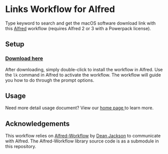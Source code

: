 Links Workflow for Alfred
==========================

Type keyword to search and get the macOS software download link with this [Alfred](http://www.alfredapp.com/) workflow (requires Alfred 2 or 3 with a Powerpack license). 

Setup
-----

### [Download here](https://github.com/tickstep/alfred-links-workflow/releases/download/0.1.5/links.alfredworkflow)

After downloading, simply double-click to install the workflow in Alfred. Use the `lk` command in Alfred to activate the workflow. The workflow will guide you how to do through the prompt options.

Usage
--------
Need more detail usage document? View our [home page ](http://links.tickstep.com/instruction) to learn more.


Acknowledgements
----------------

This workflow relies on [Alfred-Workflow](https://github.com/deanishe/alfred-workflow) by [Dean Jackson](https://github.com/deanishe) to communicate with Alfred. The Alfred-Workflow library source code is as a submodule in this repository.


